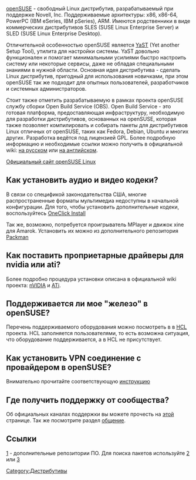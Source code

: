 [openSUSE](http://www.opensuse.org/) - свободный Linux дистрибутив,
разрабатываемый при поддержке Novell, Inc. Поддерживаемые
архитектуры: x86, x86-64, PowerPC (IBM eSeries, IBM pSeries),
ARM. Имеются родственники в виде коммерческих дистрибутивов SLES (SUSE
Linux Enterprise Server) и SLED (SUSE Linux Enterprise Desktop).

Отличительной особенностью openSUSE является
[YaST](http://en.opensuse.org/YaST/About) (Yet another Setup Tool),
утилита для настройки системы. YaST довольно функционален и
помогает минимальными усилиями быстро настроить систему или
некоторые сервисы, даже не обладая специальными знаниями в нужной
области. Основная идея дистрибутива - сделать Linux дистрибутив,
пригодный для использования новичками, при этом openSUSE так же
подходит для опытных пользователей, разработчиков и системных
администраторов.

Стоит также отметить разрабатываемую в рамках проекта openSUSE службу
сборки Open Build Service (OBS). Open Build Service - это готовая
платформа, предоставляющая инфраструктуру, необходимую для
разработки дистрибутивов, основанных на openSUSE, которая
также позволяет компилировать и собирать пакеты для дистрибутивов
Linux отличных от openSUSE, таких как Fedora, Debian, Ubuntu и многих
других. Разработка ведётся под лицензией GPL. Более подробную
информацию и необходимые ссылки можно получить в официальной
wiki: [на русском](http://ru.opensuse.org/Служба_сборки/) или [на
английском](http://en.opensuse.org/Build_Service).

[Официальный сайт openSUSE Linux](http://www.opensuse.org/)

## Как установить аудио и видео кодеки?

В связи со спецификой законодательства США, многие распространенные
форматы мультимедиа недоступны в начальной конфигурации. Для того,
чтобы установить дополнительные кодеки, воспользуйтесь [OneClick
Install](http://opensuse-community.org/Restricted_Formats)

Так же, возможно, потребуется проигрыватель MPlayer и движок xine для
Amarok. Установить их можно из дополнительного репозитория
[Packman](http://ru.opensuse.org/Дополнительные_репозитории#Packman)

## Как поставить проприетарные драйверы для nvidia или ati?

Более подробно процедура установки описана в официальной wiki проекта:
[nVIDIA](http://ru.opensuse.org/Драйверы_NVIDIA) и
[ATi](http://ru.opensuse.org/ATI).

## Поддерживается ли мое "железо" в openSUSE?

Перечень поддерживаемого оборудования можно посмотреть в в
[HCL](http://ru.opensuse.org/HCL) проекта. HCL заполняется
пользователями, то есть возможна ситуация, что
оборудование поддерживается, а в HCL не присутствует.

## Как установить VPN соединение с провайдером в openSUSE?

Внимательно прочитайте соответствующую
[инструкцию](http://ru.opensuse.org/VPN)

## Где получить поддержку от сообщества?

Об официальных каналах поддержки вы можете прочесть на
[этой](http://help.opensuse.org/index.html.ru) странице. Так же
посмотрите раздел [общение](http://ru.opensuse.org/Общение).

## Ссылки

[1](http://ru.opensuse.org/Дополнительные_репозитории) - дополнительные
репозитории ПО. Для поиска пакетов используйте
[2](http://software.opensuse.org/search) или
[3](http://packages.opensuse-community.org/)

[Category:Дистрибутивы](Category:Дистрибутивы "wikilink")
